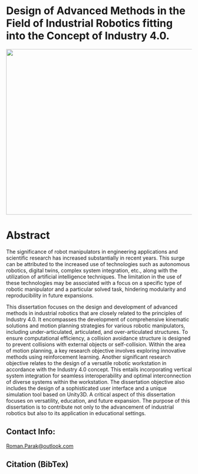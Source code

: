 # Design of Advanced Methods in the Field of Industrial Robotics fitting into the Concept of Industry 4.0.

<p align="center">
  <img src=https://github.com/rparak/PhD_Thesis/blob/main/images/image.png width="800" height="450">
</p>

# Abstract

The significance of robot manipulators in engineering applications and scientific research has increased substantially in recent years. This surge can be attributed to the increased use of technologies such as autonomous robotics, digital twins, complex system integration, etc., along with the utilization of artificial intelligence techniques. The limitation in the use of these technologies may be associated with a focus on a specific type of robotic manipulator and a particular solved task, hindering modularity and reproducibility in future expansions.

This dissertation focuses on the design and development of advanced methods in industrial robotics that are closely related to the principles of Industry 4.0. It encompasses the development of comprehensive kinematic solutions and motion planning strategies for various robotic manipulators, including under-articulated, articulated, and over-articulated structures. To ensure computational efficiency, a collision avoidance structure is designed to prevent collisions with external objects or self-collision. Within the area of motion planning, a key research objective involves exploring innovative methods using reinforcement learning. Another significant research objective relates to the design of a versatile robotic workstation in accordance with the Industry 4.0 concept. This entails incorporating vertical system integration for seamless interoperability and optimal interconnection of diverse systems within the workstation. The dissertation objective also includes the design of a sophisticated user interface and a unique simulation tool based on Unity3D. A critical aspect of this dissertation focuses on versatility, education, and future expansion. The purpose of this dissertation is to contribute not only to the advancement of industrial robotics but also to its application in educational settings.

## Contact Info:
Roman.Parak@outlook.com

## Citation (BibTex)


